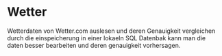# Wetter
Wetterdaten von Wetter.com auslesen und deren Genauigkeit vergleichen 
durch die einspeicherung in einer lokaeln SQL Datenbak kann man die daten besser bearbeiten und deren genauigkeit vorhersagen. 
